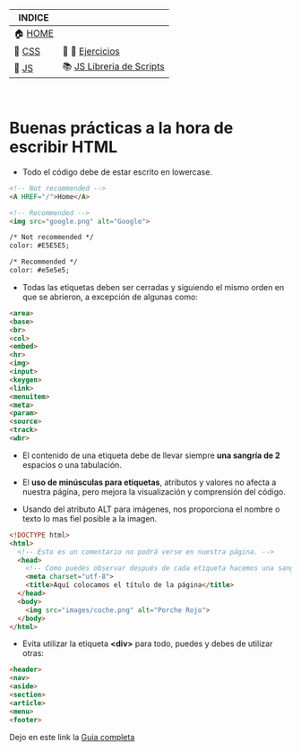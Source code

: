 | INDICE |  |
| ------------- | ------------- |
| :house:  [HOME](/README.md)     |  |
| 📕  [CSS](/documentation/css.md)  | :pencil: 📐 [Ejercicios](/tests/exercices.md) |
| 📕  [JS](/documentation/js.md)  | :books: [JS Libreria de Scripts](/scripts_library/scripts.md)  |

&nbsp; 
&nbsp; 

# Buenas prácticas a la hora de escribir HTML

 + Todo el código debe de estar escrito en lowercase.
 ```html
<!-- Not recommended -->
<A HREF="/">Home</A>

<!-- Recommended -->
<img src="google.png" alt="Google">

/* Not recommended */
color: #E5E5E5;

/* Recommended */
color: #e5e5e5;
```

 + Todas las etiquetas deben ser cerradas y siguiendo el mismo orden en que se abrieron, a excepción de algunas como:
```html
<area>
<base>
<br>
<col>
<embed>
<hr>
<img>
<input>
<keygen>
<link>
<menuitem>
<meta>
<param>
<source>
<track>
<wbr>
```

 
 + El contenido de una etiqueta debe de llevar siempre **una sangría de 2** espacios o una tabulación.
 
 + El **uso de minúsculas para etiquetas**, atributos y valores no afecta a nuestra página, pero mejora la visualización y comprensión del código.
 + Usando del atributo ALT para imágenes, nos proporciona el nombre o texto lo mas fiel posible a la imagen.

```html
<!DOCTYPE html>
<html>
  <!-- Esto es un comentario no podrá verse en nuestra página. -->
  <head>
    <!-- Como puedes observar después de cada etiqueta hacemos una sangría de dos espacios o tabulación (identación) -->
    <meta charset="utf-8">
    <title>Aquí colocamos el título de la página</title>
  </head>
  <body>    
    <img src="images/coche.png" alt="Porche Rojo">
  </body>
</html>
 ```
 + Evita utilizar la etiqueta **\<div>** para todo, puedes y debes de utilizar otras:
 ```html
<header>
<nav>
<aside>
<section>
<article>
<menu>
<footer>
 ```
 

Dejo en este link la [Guia completa](https://google.github.io/styleguide/htmlcssguide.html)


